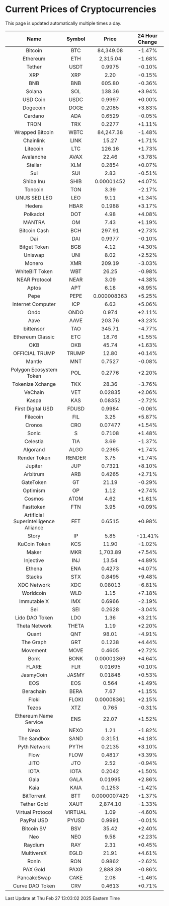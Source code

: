 # Current Prices of Cryptocurrencies
This page is updated automatically multiple times a day.

| Name | Symbol | Price | 24 Hour Change |
| :---: |:---:| :---: | :---: |
| Bitcoin | BTC | 84,349.08 | -1.47% |
| Ethereum | ETH | 2,315.04 | -1.68% |
| Tether | USDT | 0.9975 | -0.10% |
| XRP | XRP | 2.20 | -0.15% |
| BNB | BNB | 605.80 | -0.36% |
| Solana | SOL | 138.36 | +3.94% |
| USD Coin | USDC | 0.9997 | +0.00% |
| Dogecoin | DOGE | 0.2085 | +3.83% |
| Cardano | ADA | 0.6529 | -0.05% |
| TRON | TRX | 0.2277 | +1.11% |
| Wrapped Bitcoin | WBTC | 84,247.38 | -1.48% |
| Chainlink | LINK | 15.27 | +1.71% |
| Litecoin | LTC | 126.16 | +1.73% |
| Avalanche | AVAX | 22.46 | +3.78% |
| Stellar | XLM | 0.2854 | +0.07% |
| Sui | SUI | 2.83 | -0.51% |
| Shiba Inu | SHIB | 0.00001452 | +4.07% |
| Toncoin | TON | 3.39 | -2.17% |
| UNUS SED LEO | LEO | 9.11 | +1.34% |
| Hedera | HBAR | 0.1988 | +3.17% |
| Polkadot | DOT | 4.98 | +4.08% |
| MANTRA | OM | 7.43 | +1.19% |
| Bitcoin Cash | BCH | 297.91 | +2.73% |
| Dai | DAI | 0.9977 | -0.10% |
| Bitget Token | BGB | 4.12 | +4.30% |
| Uniswap | UNI | 8.02 | +2.52% |
| Monero | XMR | 209.19 | -3.03% |
| WhiteBIT Token | WBT | 26.25 | -0.98% |
| NEAR Protocol | NEAR | 3.09 | +4.38% |
| Aptos | APT | 6.18 | +8.95% |
| Pepe | PEPE | 0.000008363 | +5.25% |
| Internet Computer | ICP | 6.63 | +5.06% |
| Ondo | ONDO | 0.974 | +2.11% |
| Aave | AAVE | 203.76 | +3.23% |
| bittensor | TAO | 345.71 | -4.77% |
| Ethereum Classic | ETC | 18.76 | +1.55% |
| OKB | OKB | 45.74 | +1.63% |
| OFFICIAL TRUMP | TRUMP | 12.80 | +0.14% |
| Mantle | MNT | 0.7527 | -0.08% |
| Polygon Ecosystem Token | POL | 0.2776 | +2.20% |
| Tokenize Xchange | TKX | 28.36 | -3.76% |
| VeChain | VET | 0.02835 | +2.06% |
| Kaspa | KAS | 0.08352 | -2.72% |
| First Digital USD | FDUSD | 0.9984 | -0.06% |
| Filecoin | FIL | 3.25 | +5.87% |
| Cronos | CRO | 0.07477 | +1.54% |
| Sonic | S | 0.7108 | +1.48% |
| Celestia | TIA | 3.69 | -1.37% |
| Algorand | ALGO | 0.2365 | +1.74% |
| Render Token | RENDER | 3.75 | +1.74% |
| Jupiter | JUP | 0.7321 | +8.10% |
| Arbitrum | ARB | 0.4265 | +2.71% |
| GateToken | GT | 21.19 | -0.29% |
| Optimism | OP | 1.12 | +2.74% |
| Cosmos | ATOM | 4.62 | +1.61% |
| Fasttoken | FTN | 3.95 | +0.09% |
| Artificial Superintelligence Alliance | FET | 0.6515 | +0.98% |
| Story | IP | 5.85 | -11.41% |
| KuCoin Token | KCS | 11.90 | -1.02% |
| Maker | MKR | 1,703.89 | +7.54% |
| Injective | INJ | 13.54 | +4.89% |
| Ethena | ENA | 0.4273 | +4.07% |
| Stacks | STX | 0.8495 | +9.48% |
| XDC Network | XDC | 0.08013 | -6.81% |
| Worldcoin | WLD | 1.15 | +7.18% |
| Immutable X | IMX | 0.6966 | -2.19% |
| Sei | SEI | 0.2628 | -3.04% |
| Lido DAO Token | LDO | 1.36 | +3.21% |
| Theta Network | THETA | 1.19 | +2.20% |
| Quant | QNT | 98.01 | -4.91% |
| The Graph | GRT | 0.1238 | +4.44% |
| Movement | MOVE | 0.4605 | +2.72% |
| Bonk | BONK | 0.00001369 | +4.64% |
| FLARE | FLR | 0.01695 | +0.10% |
| JasmyCoin | JASMY | 0.01848 | +0.53% |
| EOS | EOS | 0.564 | +1.49% |
| Berachain | BERA | 7.67 | +1.15% |
| Floki | FLOKI | 0.00008361 | +2.15% |
| Tezos | XTZ | 0.765 | -0.31% |
| Ethereum Name Service | ENS | 22.07 | +1.52% |
| Nexo | NEXO | 1.21 | -1.82% |
| The Sandbox | SAND | 0.3151 | +4.18% |
| Pyth Network | PYTH | 0.2135 | +3.10% |
| Flow | FLOW | 0.4817 | +3.39% |
| JITO | JTO | 2.52 | -0.94% |
| IOTA | IOTA | 0.2042 | +1.50% |
| Gala | GALA | 0.01995 | +2.86% |
| Kaia | KAIA | 0.1253 | -1.42% |
| BitTorrent | BTT | 0.0000007429 | +1.37% |
| Tether Gold | XAUT | 2,874.10 | -1.33% |
| Virtual Protocol | VIRTUAL | 1.09 | -4.60% |
| PayPal USD | PYUSD | 0.9991 | -0.01% |
| Bitcoin SV | BSV | 35.42 | +2.40% |
| Neo | NEO | 9.58 | +2.23% |
| Raydium | RAY | 2.31 | +0.45% |
| MultiversX | EGLD | 21.91 | +4.61% |
| Ronin | RON | 0.9862 | -2.62% |
| PAX Gold | PAXG | 2,888.39 | -0.86% |
| PancakeSwap | CAKE | 2.08 | -1.46% |
| Curve DAO Token | CRV | 0.4613 | +0.71% |

Last Update at Thu Feb 27 13:03:02 2025 Eastern Time